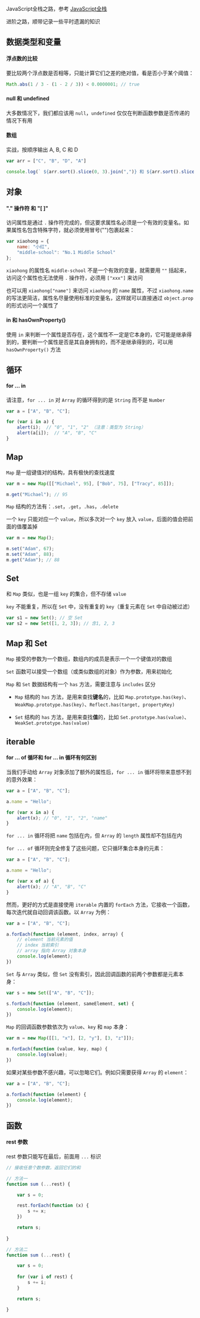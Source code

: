 JavaScript全栈之路，参考 [JavaScript全栈](http://www.liaoxuefeng.com/wiki/001434446689867b27157e896e74d51a89c25cc8b43bdb3000)

进阶之路，顺带记录一些平时遗漏的知识

## 数据类型和变量

#### 浮点数的比较

要比较两个浮点数是否相等，只能计算它们之差的绝对值，看是否小于某个阈值：

```js
Math.abs(1 / 3 - (1 - 2 / 3)) < 0.0000001; // true
```

#### null 和 undefined

大多数情况下，我们都应该用 ```null```，```undefined``` 仅仅在判断函数参数是否传递的情况下有用


#### 数组

实战，按顺序输出 A, B, C 和 D

```js
var arr = ["C", "B", "D", "A"]

console.log(` ${arr.sort().slice(0, 3).join(",")} 和 ${arr.sort().slice(-1)} `)
```


## 对象

#### "." 操作符 和 "[ ]"

访问属性是通过 ```.``` 操作符完成的，但这要求属性名必须是一个有效的变量名。如果属性名包含特殊字符，就必须使用冒号("")包裹起来：

```js
var xiaohong = {
    name: "小红",
    "middle-school": "No.1 Middle School"
};
```

```xiaohong``` 的属性名 ```middle-school``` 不是一个有效的变量，就需要用 ```""``` 括起来，访问这个属性也无法使用 ```.``` 操作符，必须用 ```["xxx"]``` 来访问

也可以用 ```xiaohong["name"]``` 来访问 ```xiaohong``` 的 ```name``` 属性，不过 ```xiaohong.name``` 的写法更简洁，属性名尽量使用标准的变量名，这样就可以直接通过 ```object.prop``` 的形式访问一个属性了


#### in 和 hasOwnProperty()

使用 ```in``` 来判断一个属性是否存在，这个属性不一定是它本身的，它可能是继承得到的，要判断一个属性是否是其自身拥有的，而不是继承得到的，可以用 ```hasOwnProperty()``` 方法




## 循环

#### for ... in

请注意，```for ... in``` 对 ```Array``` 的循环得到的是 ```String``` 而不是 ```Number```

```js
var a = ["A", "B", "C"];

for (var i in a) {
    alert(i);  // "0", "1", "2" （注意：类型为 String）
    alert(a[i]);  // "A", "B", "C"
}
```


## Map

```Map``` 是一组键值对的结构，具有极快的查找速度

```js
var m = new Map([["Michael", 95], ["Bob", 75], ["Tracy", 85]]);

m.get("Michael"); // 95
```

```Map``` 结构的方法有：```.set```，```.get```，```.has```，```.delete```

一个 ```key``` 只能对应一个 ```value```，所以多次对一个 ```key``` 放入 ```value```，后面的值会把前面的值覆盖掉

```js
var m = new Map();

m.set("Adam", 67);
m.set("Adam", 88);
m.get("Adam"); // 88
```


## Set

和 ```Map``` 类似，也是一组 ```key``` 的集合，但不存储 ```value```

```key``` 不能重复，所以在 ```Set``` 中，没有重复的 ```key```（重复元素在 ```Set``` 中自动被过滤）

```js
var s1 = new Set(); // 空 Set
var s2 = new Set([1, 2, 3]); // 含1, 2, 3
```


## Map 和 Set

```Map``` 接受的参数为一个数组，数组内的成员是表示一个一个键值对的数组

```Set``` 函数可以接受一个数组（或类似数组的对象）作为参数，用来初始化

```Map``` 和 ```Set``` 数据结构有一个 ```has``` 方法，需要注意与 ```includes``` 区分

* ```Map``` 结构的 ```has``` 方法，是用来查找**键名**的，比如 ```Map.prototype.has(key)```、```WeakMap.prototype.has(key)```、```Reflect.has(target, propertyKey)```

* ```Set``` 结构的 ```has``` 方法，是用来查找**值**的，比如 ```Set.prototype.has(value)```、```WeakSet.prototype.has(value)```





## iterable

#### for ... of 循环和 for ... in 循环有何区别

当我们手动给 ```Array``` 对象添加了额外的属性后，```for ... in``` 循环将带来意想不到的意外效果：

```js
var a = ["A", "B", "C"];

a.name = "Hello";

for (var x in a) {
    alert(x); // "0", "1", "2", "name"
}
```

```for ... in``` 循环将把 ```name``` 包括在内，但 ```Array``` 的 ```length``` 属性却不包括在内

```for ... of``` 循环则完全修复了这些问题，它只循环集合本身的元素：

```js
var a = ["A", "B", "C"];

a.name = "Hello";

for (var x of a) {
    alert(x); // "A", "B", "C"
}
```

然而，更好的方式是直接使用 ```iterable``` 内置的 ```forEach``` 方法，它接收一个函数，每次迭代就自动回调该函数。以 ```Array``` 为例：

```js
var a = ["A", "B", "C"];

a.forEach(function (element, index, array) {
    // element 当前元素的值
    // index 当前索引
    // array 指向 Array 对象本身
    console.log(element);
})
```

```Set``` 与 ```Array``` 类似，但 ```Set``` 没有索引，因此回调函数的前两个参数都是元素本身：

```js
var s = new Set(["A", "B", "C"]);

s.forEach(function (element, sameElement, set) {
    console.log(element);
})
```

```Map``` 的回调函数参数依次为 ```value```、```key``` 和 ```map``` 本身：

```js
var m = new Map([[1, "x"], [2, "y"], [3, "z"]]);

m.forEach(function (value, key, map) {
    console.log(value);
})
```

如果对某些参数不感兴趣，可以忽略它们。例如只需要获得 ```Array``` 的 ```element```：

```js
var a = ["A", "B", "C"];

a.forEach(function (element) {
    console.log(element);
})
```


## 函数

#### rest 参数

rest 参数只能写在最后，前面用 ```...``` 标识

```js
// 接收任意个数参数，返回它们的和

// 方法一
function sum (...rest) {

    var s = 0;

    rest.forEach(function (x) {
        s += x;
    })

    return s;
    
}

// 方法二
function sum (...rest) {

    var s = 0;
    
    for (var i of rest) {
        s += i;
    }

    return s;

}
















